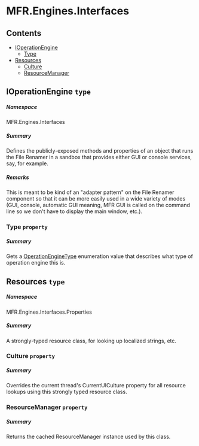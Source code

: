 <a name='assembly'></a>
# MFR.Engines.Interfaces

## Contents

- [IOperationEngine](#T-MFR-Engines-Interfaces-IOperationEngine 'MFR.Engines.Interfaces.IOperationEngine')
  - [Type](#P-MFR-Engines-Interfaces-IOperationEngine-Type 'MFR.Engines.Interfaces.IOperationEngine.Type')
- [Resources](#T-MFR-Engines-Interfaces-Properties-Resources 'MFR.Engines.Interfaces.Properties.Resources')
  - [Culture](#P-MFR-Engines-Interfaces-Properties-Resources-Culture 'MFR.Engines.Interfaces.Properties.Resources.Culture')
  - [ResourceManager](#P-MFR-Engines-Interfaces-Properties-Resources-ResourceManager 'MFR.Engines.Interfaces.Properties.Resources.ResourceManager')

<a name='T-MFR-Engines-Interfaces-IOperationEngine'></a>
## IOperationEngine `type`

##### Namespace

MFR.Engines.Interfaces

##### Summary

Defines the publicly-exposed methods and properties of an object that runs the
File Renamer in a sandbox that provides either GUI or console services, say,
for example.

##### Remarks

This is meant to be kind of an "adapter pattern" on the File Renamer
component so that it can be more easily used in a wide variety of modes (GUI,
console, automatic GUI meaning, MFR GUI is called on the command line so we
don't have to display the main window, etc.).

<a name='P-MFR-Engines-Interfaces-IOperationEngine-Type'></a>
### Type `property`

##### Summary

Gets a [OperationEngineType](#T-MFR-Engines-Constants-OperationEngineType 'MFR.Engines.Constants.OperationEngineType') enumeration
value that describes what type of operation engine this is.

<a name='T-MFR-Engines-Interfaces-Properties-Resources'></a>
## Resources `type`

##### Namespace

MFR.Engines.Interfaces.Properties

##### Summary

A strongly-typed resource class, for looking up localized strings, etc.

<a name='P-MFR-Engines-Interfaces-Properties-Resources-Culture'></a>
### Culture `property`

##### Summary

Overrides the current thread's CurrentUICulture property for all
  resource lookups using this strongly typed resource class.

<a name='P-MFR-Engines-Interfaces-Properties-Resources-ResourceManager'></a>
### ResourceManager `property`

##### Summary

Returns the cached ResourceManager instance used by this class.
